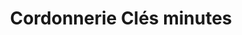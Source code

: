 ---
title: "Cordonnerie Clés minutes"
url: /thouare-sur-loire/cordonnerie-cles-minutes/
shop: Eisenwaren
---